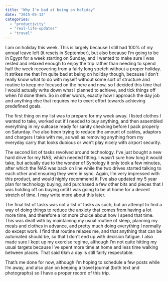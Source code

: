 ```yaml
---
title: "Why I'm bad at being on holiday"
date: "2015-05-13"
categories: 
  - "productivity"
  - "real-life-updates"
  - "travel"
---
```


I am on holiday this week. This is largely because I still had 100% of my annual leave left (it resets in September), but also because I’m going to be in Egypt for a week starting on Sunday, and I wanted to make sure I was rested and relaxed enough to enjoy the trip rather than needing to spend half the week recovering from a fairly long stretch without a proper holiday. It strikes me that I’m quite bad at being on holiday though, because I don’t really know what to do with myself without some sort of structure and routine to keep me focused on the here and now, so I decided this time that I would actually write down what I planned to achieve, and tick things off when I’d done them. So in other words, exactly how I approach the day job and anything else that requires me to exert effort towards achieving predefined goals.

The first thing on my list was to prepare for my week away. I listed clothes I wanted to take, worked out if I needed to buy anything, and then assembled everything in my suitcase ready for sanity checking before I pack properly on Saturday. I’ve also been trying to reduce the amount of cables, adaptors and chargers I take with me, as well as removing anything from my everyday carry that looks dubious or won’t play nicely with airport security.

The second list of tasks revolved around technology. I’ve just bought a new hard drive for my NAS, which needed fitting. I wasn’t sure how long it would take, but actually due to the wonder of Synology it only took a few minutes, after which the NAS was back on line while the two drives started talking to each other and ensuring they were in sync. Again, I’m very impressed with this product, and would highly recommend it. I’ve also updated my 5 year plan for technology buying, and purchased a few other bits and pieces that I was holding off on buying until I was going to be at home for a decent stretch of time. I may write more about this later.

The final list of tasks was not a list of tasks as such, but an attempt to find a way of doing things to reduce the anxiety that comes from having a lot more time, and therefore a lot more choice about how I spend that time. This was dealt with by maintaining my usual routine of sleep, planning my meals and clothes in advance, and pretty much doing everything I normally do except work. I find that routine relaxes me, and that anything that can be automated should be, so that I don't end up with decision fatigue. I also made sure I kept up my exercise regime, although I’m not quite hitting my usual targets because I’ve spent more time at home and less time walking between places. That said 6km a day is still fairly respectable.

That’s me done for now, although I’m hoping to schedule a few posts while I’m away, and also plan on keeping a travel journal (both text and photographs) so I have a proper record of this trip.
